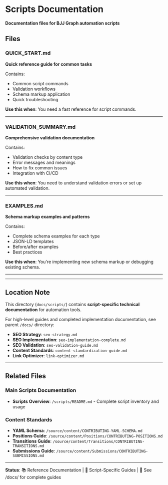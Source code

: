 # Scripts Documentation

**Documentation files for BJJ Graph automation scripts**

## Files

### QUICK_START.md
**Quick reference guide for common tasks**

Contains:
- Common script commands
- Validation workflows
- Schema markup application
- Quick troubleshooting

**Use this when**: You need a fast reference for script commands.

---

### VALIDATION_SUMMARY.md
**Comprehensive validation documentation**

Contains:
- Validation checks by content type
- Error messages and meanings
- How to fix common issues
- Integration with CI/CD

**Use this when**: You need to understand validation errors or set up automated validation.

---

### EXAMPLES.md
**Schema markup examples and patterns**

Contains:
- Complete schema examples for each type
- JSON-LD templates
- Before/after examples
- Best practices

**Use this when**: You're implementing new schema markup or debugging existing schema.

---


---

## Location Note

This directory (`docs/scripts/`) contains **script-specific technical documentation** for automation tools.

For high-level guides and completed implementation documentation, see parent `/docs/` directory:
- **SEO Strategy**: `seo-strategy.md`
- **SEO Implementation**: `seo-implementation-complete.md`
- **SEO Validation**: `seo-validation-guide.md`
- **Content Standards**: `content-standardization-guide.md`
- **Link Optimizer**: `link-optimizer.md`

---

## Related Files

### Main Scripts Documentation
- **Scripts Overview**: `/scripts/README.md` - Complete script inventory and usage

### Content Standards
- **YAML Schema**: `/source/content/CONTRIBUTING-YAML-SCHEMA.md`
- **Positions Guide**: `/source/content/Positions/CONTRIBUTING-POSITIONS.md`
- **Transitions Guide**: `/source/content/Transitions/CONTRIBUTING-TRANSITIONS.md`
- **Submissions Guide**: `/source/content/Submissions/CONTRIBUTING-SUBMISSIONS.md`

---

**Status**: 📚 Reference Documentation | 🔧 Script-Specific Guides | 📖 See /docs/ for complete guides
